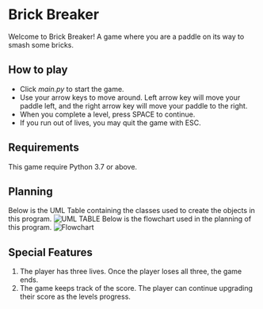 # Brick Breaker

Welcome to Brick Breaker!  A game where you are a paddle on its way to smash some bricks.

## How to play
* Click _main.py_ to start the game.
* Use your arrow keys to move around.  Left arrow key will move your paddle left, and the right arrow key will move your paddle to the right.
* When you complete a level, press SPACE to continue.
* If you run out of lives, you may quit the game with ESC.

## Requirements

This game require Python 3.7 or above.

## Planning
Below is the UML Table containing the classes used to create the objects in this program.
![UML TABLE](https://git.mikezhang.ca/n.tang/BrickBreakers/raw/master/images/BrickBreakers-UMLTable.jpg)
Below is the flowchart used in the planning of this program.
![Flowchart](https://git.mikezhang.ca/n.tang/BrickBreakers/raw/master/images/BrickBreakers-Flowchart.jpg)

## Special Features
1. The player has three lives.  Once the player loses all three, the game ends.
2. The game keeps track of the score.  The player can continue upgrading their score as the levels progress.